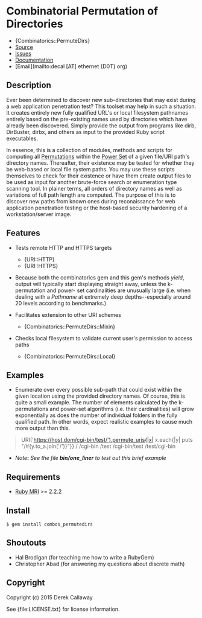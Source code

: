 # **Combinatorial Permutation of Directories**

* {Combinatorics::PermuteDirs}
* [Source](https://github.com/decal/combos_permutedirs)
* [Issues](https://github.com/decal/combos_permutedirs/issues)
* [Documentation](http://rubydoc.info/gems/combos_permutedirs)
* [Email](mailto:decal [AT] ethernet {D0T} org)

## **Description**

Ever been determined to discover new sub-directories that may exist during a
web application penetration test? This toolset may help in such a situation.  
It creates entirely new fully qualified URL's or local filesystem pathnames 
entirely based on the pre-existing names used by directories which have already
been discovered. Simply provide the output from programs like dirb, DirBuster, 
dirbx, and others as input to the provided Ruby script executables.

In essence, this is a collection of modules, methods and scripts for computing 
all [Permutations](http://en.wikipedia.org/wiki/Permutations) within the
[Power Set](https://en.wikipedia.org/wiki/Power_set) of a given file/URI path's
directory names. Thereafter, their existence may be tested for whether they be
web-based or local file system paths. You may use these scripts themselves to 
check for their existence or have them create output files to be used as input
for another brute-force search or enumeration type scanning tool. In plainer 
terms, all orders of directory names as well as variations of full path length 
are computed. The purpose of this is to discover new paths from known ones 
during reconaissance for web application penetration testing or the host-based
security hardening of a workstation/server image.

## **Features**

* Tests remote HTTP and HTTPS targets 
  * {URI::HTTP}
  * {URI::HTTPS}
* Because both the combinatorics gem and this gem's methods _yield_, output will
  typically start displaying straight away, unless the k-permutation and power-
  set cardinalities are unusually large (i.e. when dealing with a _Pathname_ at 
  extremely deep depths--especially around 20 levels according to benchmarks.)


* Facilitates extension to other URI schemes
  * {Combinatorics::PermuteDirs::Mixin}
* Checks local filesystem to validate current user's permission to access paths
  * {Combinatorics::PermuteDirs::Local}

## **Examples**

* Enumerate over every possible sub-path that could exist within the given 
location using the provided directory names. Of course, this is quite a
small example. The number of elements calculated by the k-permutations and 
power-set algorithms (i.e. their cardinalities) will grow exponentially as does
the number of individual folders in the fully qualified path. In other words,
expect realistic examples to cause much more output than this.

> URI('https://host.dom/cgi-bin/test/').permute_uris{|x| x.each{|y| puts "/#{y.to_a.join('/')}"}}
/
/cgi-bin
/test
/cgi-bin/test
/test/cgi-bin

* _Note_**:** _See the file **bin/one_liner** to test out this brief example_

## Requirements

* [Ruby MRI](http://www.ruby-lang.org/) >= 2.2.2

## Install

    $ gem install combos_permutedirs

## Shoutouts

* Hal Brodigan (for teaching me how to write a RubyGem)
* Christopher Abad (for answering my questions about discrete math)

## Copyright

Copyright (c) 2015 Derek Callaway

See {file:LICENSE.txt} for license information.
